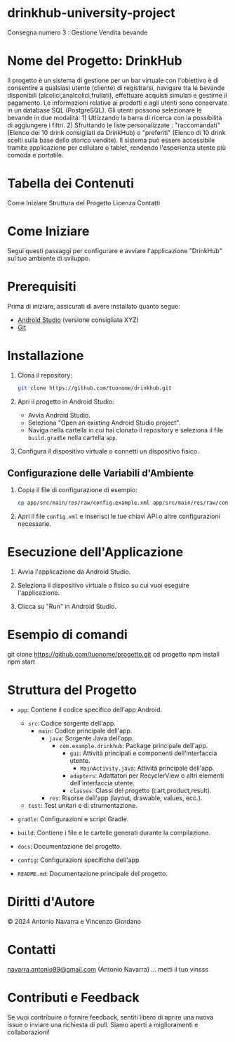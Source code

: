 # drinkhub-university-project
Consegna numero 3 : Gestione Vendita bevande
# Nome del Progetto: DrinkHub
Il progetto è un sistema di gestione per un bar virtuale con l'obiettivo è di consentire a qualsiasi utente (cliente) di registrarsi, navigare tra le bevande disponibili (alcolici,analcolici,frullati), effettuare acquisti simulati e gestirne il pagamento. Le informazioni relative ai prodotti e agli utenti sono conservate in un database SQL (PostgreSQL). Gli utenti possono selezionare le bevande in due modalità: 1) Utlizzando la barra di ricerca con la possibilità di aggiungere i filtri. 2) Sfruttando le liste personalizzate : "raccomandati" (Elenco dei 10 drink consigliati da DrinkHub) o "preferiti" (Elenco di 10 drink scelti sulla base dello storico vendite).
Il sistema può essere accessibile tramite applicazione per cellulare o tablet, rendendo l'esperienza utente più comoda e portatile.

# Tabella dei Contenuti
Come Iniziare
Struttura del Progetto
Licenza
Contatti

# Come Iniziare

Segui questi passaggi per configurare e avviare l'applicazione "DrinkHub" sul tuo ambiente di sviluppo.

# Prerequisiti

Prima di iniziare, assicurati di avere installato quanto segue:

- [Android Studio](https://developer.android.com/studio) (versione consigliata XYZ)
- [Git](https://git-scm.com/)

# Installazione

1. Clona il repository:

    ```bash
    git clone https://github.com/tuonome/drinkhub.git
    ```

2. Apri il progetto in Android Studio:

    - Avvia Android Studio.
    - Seleziona "Open an existing Android Studio project".
    - Naviga nella cartella in cui hai clonato il repository e seleziona il file `build.gradle` nella cartella `app`.

3. Configura il dispositivo virtuale o connetti un dispositivo fisico.

## Configurazione delle Variabili d'Ambiente

1. Copia il file di configurazione di esempio:

    ```bash
    cp app/src/main/res/raw/config.example.xml app/src/main/res/raw/config.xml
    ```

2. Apri il file `config.xml` e inserisci le tue chiavi API o altre configurazioni necessarie.

# Esecuzione dell'Applicazione

1. Avvia l'applicazione da Android Studio.

2. Seleziona il dispositivo virtuale o fisico su cui vuoi eseguire l'applicazione.

3. Clicca su "Run" in Android Studio.

# Esempio di comandi
git clone https://github.com/tuonome/progetto.git
cd progetto
npm install
npm start

# Struttura del Progetto

- `app`: Contiene il codice specifico dell'app Android.
  - `src`: Codice sorgente dell'app.
    - `main`: Codice principale dell'app.
      - `java`: Sorgente Java dell'app.
        - `com.example.drinkhub`: Package principale dell'app.
          - `gui`: Attività principali e componenti dell'interfaccia utente.
            - `MainActivity.java`: Attività principale dell'app.
          - `adapters`: Adattatori per RecyclerView o altri elementi dell'interfaccia utente.
          - `classes`: Classi del progetto (cart,product,result).
      - `res`: Risorse dell'app (layout, drawable, values, ecc.).
  - `test`: Test unitari e di strumentazione.

- `gradle`: Configurazioni e script Gradle.
- `build`: Contiene i file e le cartelle generati durante la compilazione.
- `docs`: Documentazione del progetto.
- `config`: Configurazioni specifiche dell'app.
- `README.md`: Documentazione principale del progetto.

# Diritti d'Autore
© 2024 Antonio Navarra e Vincenzo Giordano

# Contatti
navarra.antonio99@gmail.com (Antonio Navarra)
... metti il tuo vinsss

# Contributi e Feedback
Se vuoi contribuire o fornire feedback, sentiti libero di aprire una nuova issue o inviare una richiesta di pull. Siamo aperti a miglioramenti e collaborazioni!
